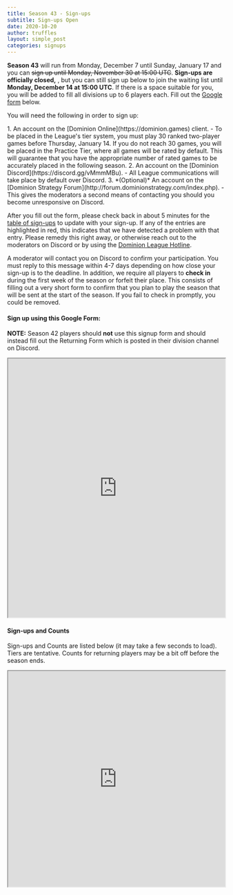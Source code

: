 ```yaml
---
title: Season 43 - Sign-ups
subtitle: Sign-ups Open
date: 2020-10-20
author: truffles
layout: simple_post
categories: signups
---
```

**Season 43** will run from Monday, December 7 until Sunday, January 17 and you can ~~sign up until Monday, November 30 at 15:00 UTC~~. **Sign-ups are officially closed,** , but you can still sign up below to join the waiting list until **Monday, December 14 at 15:00 UTC**. If there is a space suitable for you, you will be added to fill all divisions up to 6 players each. Fill out the [Google form](#sign-up-using-this-google-form) below.

You will need the following in order to sign up:

<div class="instructions-div" markdown="1">
1. An account on the [Dominion Online](https://dominion.games) client.
- To be placed in the League's tier system, you must play 30 ranked two-player games before Thursday, January 14. If you do not reach 30 games, you will be placed in the Practice Tier, where all games will be rated by default. This will guarantee that you have the appropriate number of rated games to be accurately placed in the following season.
2. An account on the [Dominion Discord](https://discord.gg/vMmmMBu).
- All League communications will take place by default over Discord.
3. *(Optional)* An account on the [Dominion Strategy Forum](http://forum.dominionstrategy.com/index.php).
- This gives the moderators a second means of contacting you should you become unresponsive on Discord.
</div>

After you fill out the form, please check back in about 5 minutes for the [table of sign-ups](#sign-ups-and-counts) to update with your sign-up. If any of the entries are highlighted in red, this indicates that we have detected a problem with that entry. Please remedy this right away, or otherwise reach out to the moderators on Discord or by using the [Dominion League Hotline](http://dominionleague.org/hotline).

A moderator will contact you on Discord to confirm your participation. You must reply to this message within 4-7 days depending on how close your sign-up is to the deadline. In addition, we require all players to **check in** during the first week of the season or forfeit their place. This consists of filling out a very short form to confirm that you plan to play the season that will be sent at the start of the season. If you fail to check in promptly, you could be removed.

#### Sign up using this Google Form:

**NOTE:** Season 42 players should **not** use this signup form and should instead fill out the Returning Form which is posted in their division channel on Discord.
<br>

<div class="sheets">
<iframe src="https://docs.google.com/forms/d/e/1FAIpQLSfHEYYLlLjfKRXgcyg0n5feUENxR-j6ElL7zHVeWTA4yrSyBQ/viewform?embedded=true" width="100%" height="600">Loading…</iframe>
</div>

#### Sign-ups and Counts

Sign-ups and Counts are listed below (it may take a few seconds to load).
<br>
Tiers are tentative. Counts for returning players may be a bit off before the season ends.

<div class="sheets">
  <iframe src="https://docs.google.com/spreadsheets/d/e/2PACX-1vQJYIzWRVtTti4up7xvZZpyt9kfL5638FFCoA2qNwfhv3X_bDvBsxvnTHaWcNGLYX13rCO10nN-cDPJ/pubhtml" height="500" width="100%">Loading...</iframe>
</div>
